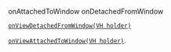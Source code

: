 


onAttachedToWindow
onDetachedFromWindow


[`onViewDetachedFromWindow(VH holder)`](https://developer.android.com/reference/androidx/recyclerview/widget/RecyclerView.Adapter#onViewDetachedFromWindow(VH)) 

[`onViewAttachedToWindow(VH holder)`](https://developer.android.com/reference/androidx/recyclerview/widget/RecyclerView.Adapter#onViewAttachedToWindow(VH)).
<!--stackedit_data:
eyJoaXN0b3J5IjpbOTY1MzA2NTk5LC00OTkzNjg5MjVdfQ==
-->